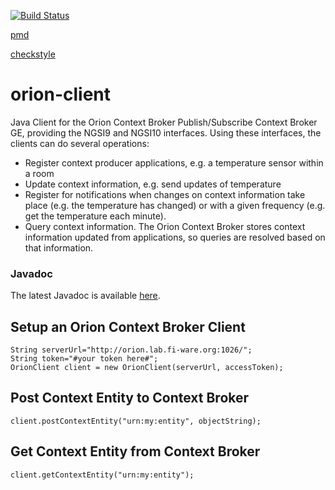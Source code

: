 [![Build Status](https://travis-ci.org/amaxilat/orion-client.svg?branch=master)](https://travis-ci.org/amaxilat/orion-client)

[pmd](https://amaxilat.github.io/orion-client/javadoc/pmd.html)

[checkstyle](https://amaxilat.github.io/orion-client/javadoc/checkstyle.html)

# orion-client

Java Client for the Orion Context Broker Publish/Subscribe Context Broker GE, providing the NGSI9 and NGSI10 interfaces. Using these interfaces, the clients can do several operations:
* Register context producer applications, e.g. a temperature sensor within a room
* Update context information, e.g. send updates of temperature
* Register for notifications when changes on context information take place (e.g. the temperature has changed) or with a given frequency (e.g. get the temperature each minute).
* Query context information. The Orion Context Broker stores context information updated from applications, so queries are resolved based on that information.

### Javadoc

The latest Javadoc is available [here](https://amaxilat.github.io/orion-client/javadoc/apidocs/).

## Setup an Orion Context Broker Client
    String serverUrl="http://orion.lab.fi-ware.org:1026/";
    String token="#your token here#";
    OrionClient client = new OrionClient(serverUrl, accessToken);

## Post Context Entity to Context Broker
    client.postContextEntity("urn:my:entity", objectString);

## Get Context Entity from Context Broker
    client.getContextEntity("urn:my:entity");
